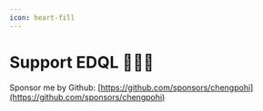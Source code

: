 ```yaml
---
icon: heart-fill
---
```


# Support EDQL 🎉🎉🎉

Sponsor me by Github: [https://github.com/sponsors/chengpohi](https://github.com/sponsors/chengpohi)

